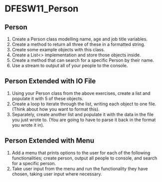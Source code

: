 # DFESW11_Person
## Person
1. Create a Person class modelling name, age and job title variables.
2. Create a method to return all three of these in a formatted string.
3. Create some example objects with this class.
4. Create a List<> implementation and store those objects inside.
5. Create a method that can search for a specific Person by their name.
6. Use a stream to output all of your people to the console.

## Person Extended with IO File
1. Using your Person class from the above exercises, create a list and populate it with 5 of these objects.
2. Create a loop to iterate through the list, writing each object to one file. (Think about how you want to format this).
3. Separately, create another list and populate it with the data in the file you just wrote to. (You are going to have to parse it back in the format you wrote it in).

## Person Extended with Menu
1. Add a menu that prints options to the user for each of the following functionalities; create person, output all people to console, and search for a specific person.
2. Take user input from the menu and run the functionality they have chosen, taking user input where necessary.